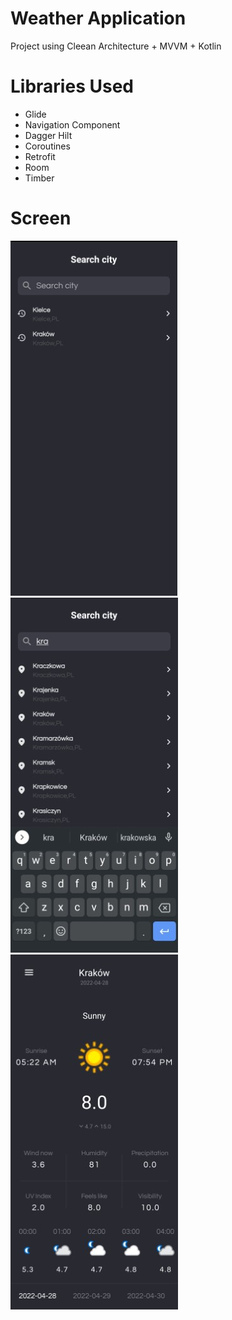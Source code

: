 # Weather Application

Project using Cleean Architecture + MVVM + Kotlin

# Libraries Used

* Glide
* Navigation Component
* Dagger Hilt
* Coroutines
* Retrofit 
* Room
* Timber

# Screen
![My Image](art/screen1.jpg) &ensp; &ensp; ![My Image](art/screen3.jpg) &ensp; &ensp; ![My Image](art/screen2.jpg)


